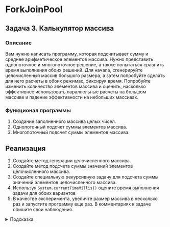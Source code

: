 # ForkJoinPool
## Задача 3. Калькулятор массива

### Описание
Вам нужно написать программу, которая подсчитывает сумму и среднее арифметическое элементов массива. Нужно представить 
однопоточное и многопоточное решение, а также попытаться сравнить время выполнения обоих решений. Для начала, сгенерируйте 
целочисленный массив большого размера, а затем попробуйте сделать для него расчеты в обоих режимах, фиксируя время. 
Попробуйте изменить количество элементов массива и оценить, насколько эффективнее использовать параллельные 
расчеты на большом массиве и падение эффективности на небольших массивах.

### Функционал программы
1. Создание заполненного массива целых чисел.
2. Однопоточный подсчет суммы элементов массива.
3. Многопоточный подсчет суммы элементов массива.

## Реализация
1. Создайте метод генерации целочисленного массива.
2. Создайте метод подсчета суммы значений элементов целочисленного массива.
3. Создайте специальную рекурсивную задачу для подсчета суммы значений элементов целочисленного массива.
4. Используя `System.currentTimeMillis()` оцените время выполнения задачи для обоих вариантов
5. В качестве эксперимента, увеличте размер массива в несколько раз и запустите программу еще раз. В комментариях к задаче опишите свои наблюдения.


<details>
  <summary>Подсказка</summary>
  
  Вспомните пример из лекции подобной задачи. Используйте `ForkJoinPool`
</details>

